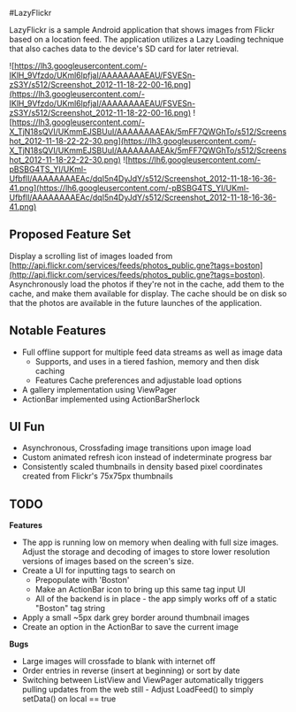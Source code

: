 #LazyFlickrLazyFlickr is a sample Android application that shows images from Flickr based on a location feed.  The application utilizes a Lazy Loading technique that also caches data to the device's SD card for later retrieval.![https://lh3.googleusercontent.com/-IKlH_9Vfzdo/UKml6lpfjaI/AAAAAAAAEAU/FSVESn-zS3Y/s512/Screenshot_2012-11-18-22-00-16.png](https://lh3.googleusercontent.com/-IKlH_9Vfzdo/UKml6lpfjaI/AAAAAAAAEAU/FSVESn-zS3Y/s512/Screenshot_2012-11-18-22-00-16.png)![https://lh3.googleusercontent.com/-X_TjN18sQVI/UKmmEJSBUuI/AAAAAAAAEAk/5mFF7QWGhTo/s512/Screenshot_2012-11-18-22-22-30.png](https://lh3.googleusercontent.com/-X_TjN18sQVI/UKmmEJSBUuI/AAAAAAAAEAk/5mFF7QWGhTo/s512/Screenshot_2012-11-18-22-22-30.png)![https://lh6.googleusercontent.com/-pBSBG4TS_YI/UKml-UfbflI/AAAAAAAAEAc/dqI5n4DyJdY/s512/Screenshot_2012-11-18-16-36-41.png](https://lh6.googleusercontent.com/-pBSBG4TS_YI/UKml-UfbflI/AAAAAAAAEAc/dqI5n4DyJdY/s512/Screenshot_2012-11-18-16-36-41.png)## Proposed Feature SetDisplay a scrolling list of images loaded from [http://api.flickr.com/services/feeds/photos_public.gne?tags=boston](http://api.flickr.com/services/feeds/photos_public.gne?tags=boston).  Asynchronously load the photos if they're not in the cache, add them to the cache, and make them available for display.  The cache should be on disk so that the photos are available in the future launches of the application.## Notable Features - Full offline support for multiple feed data streams as well as image data    - Supports, and uses in a tiered fashion, memory and then disk caching    - Features Cache preferences and adjustable load options - A gallery implementation using ViewPager - ActionBar implemented using ActionBarSherlock ## UI Fun - Asynchronous, Crossfading image transitions upon image load - Custom animated refresh icon instead of indeterminate progress bar - Consistently scaled thumbnails in density based pixel coordinates created from Flickr's 75x75px thumbnails## TODO**Features**   - The app is running low on memory when dealing with full size images.  Adjust the storage and decoding of images to store lower resolution versions of images based on the screen's size. - Create a UI for inputting tags to search on    - Prepopulate with 'Boston'    - Make an ActionBar icon to bring up this same tag input UI    - All of the backend is in place - the app simply works off of a static "Boston" tag string - Apply a small ~5px dark grey border around thumbnail images - Create an option in the ActionBar to save the current image**Bugs**   - Large images will crossfade to blank with internet off - Order entries in reverse (insert at beginning) or sort by date - Switching between ListView and ViewPager automatically triggers pulling updates from the web still - Adjust LoadFeed() to simply setData() on local == true
